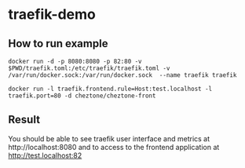 # traefik-demo

## How to run example

`docker run -d -p 8080:8080 -p 82:80 -v $PWD/traefik.toml:/etc/traefik/traefik.toml -v /var/run/docker.sock:/var/run/docker.sock  --name traefik traefik`

`docker run -l traefik.frontend.rule=Host:test.localhost -l traefik.port=80 -d cheztone/cheztone-front`

## Result

You should be able to see traefik user interface and metrics at http://localhost:8080 and to access to the frontend application at http://test.localhost:82 


